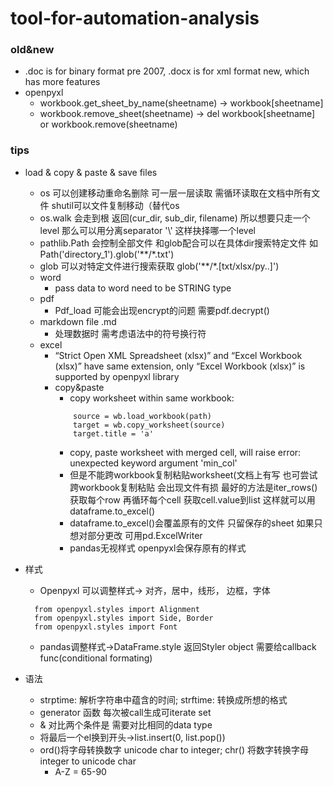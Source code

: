 # tool-for-automation-analysis

### old&new 
- .doc is for binary format pre 2007, .docx is for xml format new, which has more features
- openpyxl
  - workbook.get_sheet_by_name(sheetname) -> workbook[sheetname]
  - workbook.remove_sheet(sheetname) -> del workbook[sheetname] or workbook.remove(sheetname)
  
### tips
- load & copy & paste & save files
  - os 可以创建移动重命名删除 可一层一层读取 需循环读取在文档中所有文件 shutil可以文件复制移动（替代os
  - os.walk 会走到根 返回(cur_dir, sub_dir, filename) 所以想要只走一个level 那么可以用分离separator '\\' 这样抉择哪一个level
  - pathlib.Path 会控制全部文件 和glob配合可以在具体dir搜索特定文件 如Path('directory_1').glob('**/*.txt') 
  - glob 可以对特定文件进行搜索获取 glob('**/*.[txt/xlsx/py..]')
  - word
    - pass data to word need to be STRING type
  - pdf
    - Pdf_load 可能会出现encrypt的问题 需要pdf.decrypt() 
  - markdown file .md
    - 处理数据时 需考虑语法中的符号换行符
  - excel
    - “Strict Open XML Spreadsheet (xlsx)” and “Excel Workbook (xlsx)” have same extension, only “Excel Workbook (xlsx)” is supported by openpyxl library
    - copy&paste
      - copy worksheet within same workbook: 
      ``` 
          source = wb.load_workbook(path)
          target = wb.copy_worksheet(source)
          target.title = 'a'  
      ```
      - copy, paste worksheet with merged cell, will raise error: unexpected keyword argument 'min_col' 
      - 但是不能跨workbook复制粘贴worksheet(文档上有写 也可尝试跨workbook复制粘贴 会出现文件有损 最好的方法是iter_rows() 获取每个row 再循环每个cell 获取cell.value到list 
      这样就可以用dataframe.to_excel() 
      - dataframe.to_excel()会覆盖原有的文件 只留保存的sheet 如果只想对部分更改 可用pd.ExcelWriter
      - pandas无视样式 openpyxl会保存原有的样式 
- 样式
  - Openpyxl 可以调整样式-> 对齐，居中，线形， 边框，字体 
  ```
    from openpyxl.styles import Alignment
    from openpyxl.styles import Side, Border
    from openpyxl.styles import Font
  ```
  - pandas调整样式->DataFrame.style 返回Styler object 需要给callback func(conditional formating)
   

- 语法 
  - strptime: 解析字符串中蕴含的时间; strftime: 转换成所想的格式
  - generator 函数 每次被call生成可iterate set 
  - & 对比两个条件是 需要对比相同的data type
  - 将最后一个el换到开头->list.insert(0, list.pop())
  - ord()将字母转换数字 unicode char to integer; chr() 将数字转换字母 integer to unicode char 
    - A-Z = 65-90

  
  
